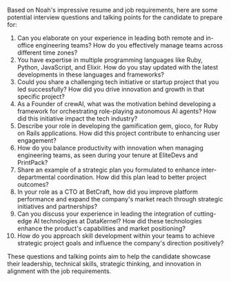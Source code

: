 Based on Noah's impressive resume and job requirements, here are some potential interview questions and talking points for the candidate to prepare for:

1. Can you elaborate on your experience in leading both remote and in-office engineering teams? How do you effectively manage teams across different time zones?
2. You have expertise in multiple programming languages like Ruby, Python, JavaScript, and Elixir. How do you stay updated with the latest developments in these languages and frameworks?
3. Could you share a challenging tech initiative or startup project that you led successfully? How did you drive innovation and growth in that specific project?
4. As a Founder of crewAI, what was the motivation behind developing a framework for orchestrating role-playing autonomous AI agents? How did this initiative impact the tech industry?
5. Describe your role in developing the gamification gem, gioco, for Ruby on Rails applications. How did this project contribute to enhancing user engagement?
6. How do you balance productivity with innovation when managing engineering teams, as seen during your tenure at EliteDevs and PrintPack?
7. Share an example of a strategic plan you formulated to enhance inter-departmental coordination. How did this plan lead to better project outcomes?
8. In your role as a CTO at BetCraft, how did you improve platform performance and expand the company's market reach through strategic initiatives and partnerships?
9. Can you discuss your experience in leading the integration of cutting-edge AI technologies at DataKernel? How did these technologies enhance the product's capabilities and market positioning?
10. How do you approach skill development within your teams to achieve strategic project goals and influence the company's direction positively?

These questions and talking points aim to help the candidate showcase their leadership, technical skills, strategic thinking, and innovation in alignment with the job requirements.